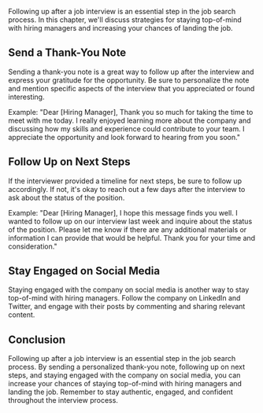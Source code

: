 
Following up after a job interview is an essential step in the job search process. In this chapter, we'll discuss strategies for staying top-of-mind with hiring managers and increasing your chances of landing the job.

Send a Thank-You Note
---------------------

Sending a thank-you note is a great way to follow up after the interview and express your gratitude for the opportunity. Be sure to personalize the note and mention specific aspects of the interview that you appreciated or found interesting.

Example: "Dear \[Hiring Manager\], Thank you so much for taking the time to meet with me today. I really enjoyed learning more about the company and discussing how my skills and experience could contribute to your team. I appreciate the opportunity and look forward to hearing from you soon."

Follow Up on Next Steps
-----------------------

If the interviewer provided a timeline for next steps, be sure to follow up accordingly. If not, it's okay to reach out a few days after the interview to ask about the status of the position.

Example: "Dear \[Hiring Manager\], I hope this message finds you well. I wanted to follow up on our interview last week and inquire about the status of the position. Please let me know if there are any additional materials or information I can provide that would be helpful. Thank you for your time and consideration."

Stay Engaged on Social Media
----------------------------

Staying engaged with the company on social media is another way to stay top-of-mind with hiring managers. Follow the company on LinkedIn and Twitter, and engage with their posts by commenting and sharing relevant content.

Conclusion
----------

Following up after a job interview is an essential step in the job search process. By sending a personalized thank-you note, following up on next steps, and staying engaged with the company on social media, you can increase your chances of staying top-of-mind with hiring managers and landing the job. Remember to stay authentic, engaged, and confident throughout the interview process.
